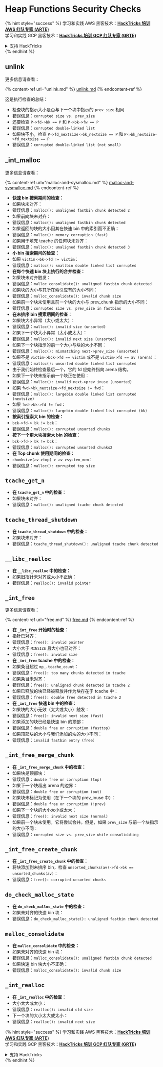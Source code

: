 # Heap Functions Security Checks

{% hint style="success" %}
学习和实践 AWS 黑客技术：<img src="/.gitbook/assets/arte.png" alt="" data-size="line">[**HackTricks 培训 AWS 红队专家 (ARTE)**](https://training.hacktricks.xyz/courses/arte)<img src="/.gitbook/assets/arte.png" alt="" data-size="line">\
学习和实践 GCP 黑客技术：<img src="/.gitbook/assets/grte.png" alt="" data-size="line">[**HackTricks 培训 GCP 红队专家 (GRTE)**<img src="/.gitbook/assets/grte.png" alt="" data-size="line">](https://training.hacktricks.xyz/courses/grte)

<details>

<summary>支持 HackTricks</summary>

* 查看 [**订阅计划**](https://github.com/sponsors/carlospolop)!
* **加入** 💬 [**Discord 群组**](https://discord.gg/hRep4RUj7f) 或 [**Telegram 群组**](https://t.me/peass) 或 **在** **Twitter** 🐦 [**@hacktricks\_live**](https://twitter.com/hacktricks\_live)** 上关注我们。**
* **通过向** [**HackTricks**](https://github.com/carlospolop/hacktricks) 和 [**HackTricks Cloud**](https://github.com/carlospolop/hacktricks-cloud) GitHub 仓库提交 PR 分享黑客技巧。

</details>
{% endhint %}

## unlink

更多信息请查看：

{% content-ref url="unlink.md" %}
[unlink.md](unlink.md)
{% endcontent-ref %}

这是执行检查的总结：

* 检查块的指示大小是否与下一个块中指示的 `prev_size` 相同
* 错误信息：`corrupted size vs. prev_size`
* 还要检查 `P->fd->bk == P` 和 `P->bk->fw == P`
* 错误信息：`corrupted double-linked list`
* 如果块不小，检查 `P->fd_nextsize->bk_nextsize == P` 和 `P->bk_nextsize->fd_nextsize == P`
* 错误信息：`corrupted double-linked list (not small)`

## \_int\_malloc

更多信息请查看：

{% content-ref url="malloc-and-sysmalloc.md" %}
[malloc-and-sysmalloc.md](malloc-and-sysmalloc.md)
{% endcontent-ref %}

* **快速 bin 搜索期间的检查：**
* 如果块未对齐：
* 错误信息：`malloc(): unaligned fastbin chunk detected 2`
* 如果前向块未对齐：
* 错误信息：`malloc(): unaligned fastbin chunk detected`
* 如果返回的块的大小因其在快速 bin 中的索引而不正确：
* 错误信息：`malloc(): memory corruption (fast)`
* 如果用于填充 tcache 的任何块未对齐：
* 错误信息：`malloc(): unaligned fastbin chunk detected 3`
* **小 bin 搜索期间的检查：**
* 如果 `victim->bk->fd != victim`：
* 错误信息：`malloc(): smallbin double linked list corrupted`
* **在每个快速 bin 块上执行的合并检查：**
* 如果块未对齐触发：
* 错误信息：`malloc_consolidate(): unaligned fastbin chunk detected`
* 如果块的大小与其所在索引应有的大小不同：
* 错误信息：`malloc_consolidate(): invalid chunk size`
* 如果前一个块未使用且前一个块的大小与 prev\_chunk 指示的大小不同：
* 错误信息：`corrupted size vs. prev_size in fastbins`
* **在未排序 bin 搜索期间的检查：**
* 如果块大小异常（太小或太大）：
* 错误信息：`malloc(): invalid size (unsorted)`
* 如果下一个块大小异常（太小或太大）：
* 错误信息：`malloc(): invalid next size (unsorted)`
* 如果下一个块指示的前一个大小与块的大小不同：
* 错误信息：`malloc(): mismatching next->prev_size (unsorted)`
* 如果不是 `victim->bck->fd == victim` 或不是 `victim->fd == av (arena)`：
* 错误信息：`malloc(): unsorted double linked list corrupted`
* 由于我们始终检查最后一个，它的 fd 应始终指向 arena 结构。
* 如果下一个块未指示前一个块正在使用：
* 错误信息：`malloc(): invalid next->prev_inuse (unsorted)`
* 如果 `fwd->bk_nextsize->fd_nextsize != fwd`：
* 错误信息：`malloc(): largebin double linked list corrupted (nextsize)`
* 如果 `fwd->bk->fd != fwd`：
* 错误信息：`malloc(): largebin double linked list corrupted (bk)`
* **按索引搜索大 bin 的检查：**
* `bck->fd-> bk != bck`：
* 错误信息：`malloc(): corrupted unsorted chunks`
* **按下一个更大块搜索大 bin 的检查：**
* `bck->fd-> bk != bck`：
* 错误信息：`malloc(): corrupted unsorted chunks2`
* **在 Top chunk 使用期间的检查：**
* `chunksize(av->top) > av->system_mem`：
* 错误信息：`malloc(): corrupted top size`

## `tcache_get_n`

* **在 `tcache_get_n` 中的检查：**
* 如果块未对齐：
* 错误信息：`malloc(): unaligned tcache chunk detected`

## `tcache_thread_shutdown`

* **在 `tcache_thread_shutdown` 中的检查：**
* 如果块未对齐：
* 错误信息：`tcache_thread_shutdown(): unaligned tcache chunk detected`

## `__libc_realloc`

* **在 `__libc_realloc` 中的检查：**
* 如果旧指针未对齐或大小不正确：
* 错误信息：`realloc(): invalid pointer`

## `_int_free`

更多信息请查看：

{% content-ref url="free.md" %}
[free.md](free.md)
{% endcontent-ref %}

* **在 `_int_free` 开始时的检查：**
* 指针已对齐：
* 错误信息：`free(): invalid pointer`
* 大小大于 `MINSIZE` 且大小也已对齐：
* 错误信息：`free(): invalid size`
* **在 `_int_free` tcache 中的检查：**
* 如果条目超过 `mp_.tcache_count`：
* 错误信息：`free(): too many chunks detected in tcache`
* 如果条目未对齐：
* 错误信息：`free(): unaligned chunk detected in tcache 2`
* 如果已释放的块已经被释放并作为块存在于 tcache 中：
* 错误信息：`free(): double free detected in tcache 2`
* **在 `_int_free` 快速 bin 中的检查：**
* 如果块的大小无效（太大或太小）触发：
* 错误信息：`free(): invalid next size (fast)`
* 如果添加的块已经是快速 bin 的顶部：
* 错误信息：`double free or corruption (fasttop)`
* 如果顶部块的大小与我们添加的块的大小不同：
* 错误信息：`invalid fastbin entry (free)`

## **`_int_free_merge_chunk`**

* **在 `_int_free_merge_chunk` 中的检查：**
* 如果块是顶部块：
* 错误信息：`double free or corruption (top)`
* 如果下一个块超出 arena 的边界：
* 错误信息：`double free or corruption (out)`
* 如果块未标记为使用（在下一个块的 prev\_inuse 中）：
* 错误信息：`double free or corruption (!prev)`
* 如果下一个块的大小太小或太大：
* 错误信息：`free(): invalid next size (normal)`
* 如果前一个块未使用，它将尝试合并。但是，如果 `prev_size` 与前一个块指示的大小不同：
* 错误信息：`corrupted size vs. prev_size while consolidating`

## **`_int_free_create_chunk`**

* **在 `_int_free_create_chunk` 中的检查：**
* 将块添加到未排序 bin，检查 `unsorted_chunks(av)->fd->bk == unsorted_chunks(av)`：
* 错误信息：`free(): corrupted unsorted chunks`

## `do_check_malloc_state`

* **在 `do_check_malloc_state` 中的检查：**
* 如果未对齐的快速 bin 块：
* 错误信息：`do_check_malloc_state(): unaligned fastbin chunk detected`

## `malloc_consolidate`

* **在 `malloc_consolidate` 中的检查：**
* 如果未对齐的快速 bin 块：
* 错误信息：`malloc_consolidate(): unaligned fastbin chunk detected`
* 如果快速 bin 块大小不正确：
* 错误信息：`malloc_consolidate(): invalid chunk size`

## `_int_realloc`

* **在 `_int_realloc` 中的检查：**
* 大小太大或太小：
* 错误信息：`realloc(): invalid old size`
* 下一个块的大小太大或太小：
* 错误信息：`realloc(): invalid next size`

{% hint style="success" %}
学习和实践 AWS 黑客技术：<img src="/.gitbook/assets/arte.png" alt="" data-size="line">[**HackTricks 培训 AWS 红队专家 (ARTE)**](https://training.hacktricks.xyz/courses/arte)<img src="/.gitbook/assets/arte.png" alt="" data-size="line">\
学习和实践 GCP 黑客技术：<img src="/.gitbook/assets/grte.png" alt="" data-size="line">[**HackTricks 培训 GCP 红队专家 (GRTE)**<img src="/.gitbook/assets/grte.png" alt="" data-size="line">](https://training.hacktricks.xyz/courses/grte)

<details>

<summary>支持 HackTricks</summary>

* 查看 [**订阅计划**](https://github.com/sponsors/carlospolop)!
* **加入** 💬 [**Discord 群组**](https://discord.gg/hRep4RUj7f) 或 [**Telegram 群组**](https://t.me/peass) 或 **在** **Twitter** 🐦 [**@hacktricks\_live**](https://twitter.com/hacktricks\_live)** 上关注我们。**
* **通过向** [**HackTricks**](https://github.com/carlospolop/hacktricks) 和 [**HackTricks Cloud**](https://github.com/carlospolop/hacktricks-cloud) GitHub 仓库提交 PR 分享黑客技巧。

</details>
{% endhint %}
